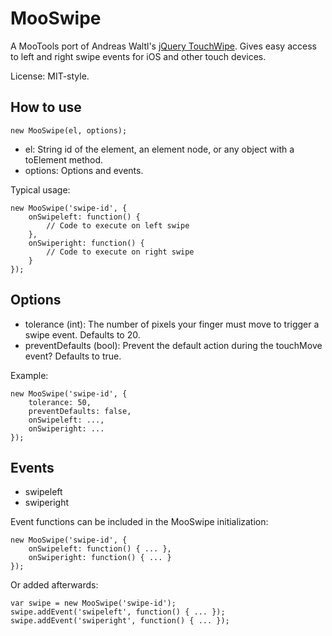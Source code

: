 MooSwipe
========

A MooTools port of Andreas Waltl's [jQuery TouchWipe](http://www.netcu.de/jquery-touchwipe-iphone-ipad-library).  Gives easy access to left and right swipe events for iOS and other touch devices.

License: MIT-style.

How to use
----------

	new MooSwipe(el, options);

- el: String id of the element, an element node, or any object with a toElement method.
- options: Options and events.

Typical usage:

	new MooSwipe('swipe-id', {
		onSwipeleft: function() {
			// Code to execute on left swipe
		},
		onSwiperight: function() {
			// Code to execute on right swipe
		}
	});

Options
-------

- tolerance (int): The number of pixels your finger must move to trigger a swipe event.  Defaults to 20.
- preventDefaults (bool): Prevent the default action during the touchMove event?  Defaults to true.

Example:

	new MooSwipe('swipe-id', {
		tolerance: 50,
		preventDefaults: false,
		onSwipeleft: ...,
		onSwiperight: ...
	});

Events
------
- swipeleft
- swiperight

Event functions can be included in the MooSwipe initialization:

	new MooSwipe('swipe-id', {
		onSwipeleft: function() { ... },
		onSwiperight: function() { ... }
	});

Or added afterwards:

	var swipe = new MooSwipe('swipe-id');
	swipe.addEvent('swipeleft', function() { ... });
	swipe.addEvent('swiperight', function() { ... });